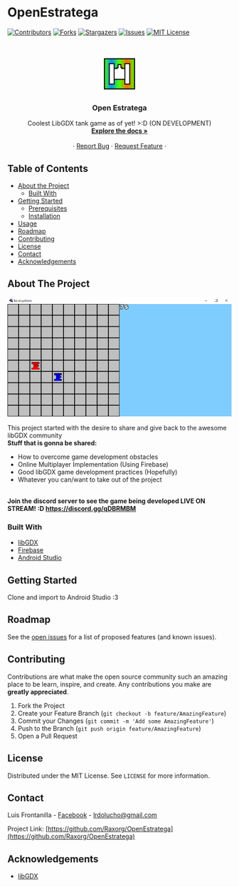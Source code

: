 # OpenEstratega

<!--
*** Thanks for checking out this README Template. If you have a suggestion that would
*** make this better, please fork the repo and create a pull request or simply open
*** an issue with the tag "enhancement".
*** Thanks again! Now go create something AMAZING! :D
***
***
***
*** To avoid retyping too much info. Do a search and replace for the following:
*** github_username, repo_name, twitter_handle, email
-->





<!-- PROJECT SHIELDS -->
<!--
*** I'm using markdown "reference style" links for readability.
*** Reference links are enclosed in brackets [ ] instead of parentheses ( ).
*** See the bottom of this document for the declaration of the reference variables
*** for contributors-url, forks-url, etc. This is an optional, concise syntax you may use.
*** https://www.markdownguide.org/basic-syntax/#reference-style-links
-->
[![Contributors][contributors-shield]][contributors-url]
[![Forks][forks-shield]][forks-url]
[![Stargazers][stars-shield]][stars-url]
[![Issues][issues-shield]][issues-url]
[![MIT License][license-shield]][license-url]



<!-- PROJECT LOGO -->
<br />
<p align="center">
  <a href="https://github.com/github_username/repo_name">
    <img src="android/res/drawable-xxxhdpi/ic_launcher.png" alt="Logo" width="80" height="80">
  </a>

  <h3 align="center">Open Estratega</h3>

  <p align="center">
    Coolest LibGDX tank game as of yet! >:D (ON DEVELOPMENT)
    <br />
    <a href="https://github.com/github_username/repo_name"><strong>Explore the docs »</strong></a>
    <br />
    <br />
    ·
    <a href="https://github.com/Raxorg/OpenEstratega/issues">Report Bug</a>
    ·
    <a href="https://github.com/Raxorg/OpenEstratega/issues">Request Feature</a>
    ·
  </p>
</p>



<!-- TABLE OF CONTENTS -->
## Table of Contents

* [About the Project](#about-the-project)
  * [Built With](#built-with)
* [Getting Started](#getting-started)
  * [Prerequisites](#prerequisites)
  * [Installation](#installation)
* [Usage](#usage)
* [Roadmap](#roadmap)
* [Contributing](#contributing)
* [License](#license)
* [Contact](#contact)
* [Acknowledgements](#acknowledgements)



<!-- ABOUT THE PROJECT -->
## About The Project

[![Product Name Screen Shot][product-screenshot]](https://example.com)

This project started with the desire to share and give back to the awesome libGDX community
<br />**Stuff that is gonna be shared:**

- How to overcome game development obstacles
- Online Multiplayer Implementation (Using Firebase)
- Good libGDX game development practices (Hopefully)
- Whatever you can/want to take out of the project

<br />**Join the discord server to see the game being developed LIVE ON STREAM! :D https://discord.gg/qDBRMBM**

### Built With

* [libGDX](https://libgdx.badlogicgames.com/)
* [Firebase](https://firebase.google.com/)
* [Android Studio](https://developer.android.com/studio)



<!-- GETTING STARTED -->
## Getting Started

Clone and import to Android Studio :3


<!-- ROADMAP -->
## Roadmap

See the [open issues](https://github.com/Raxorg/OpenEstratega/issues) for a list of proposed features (and known issues).



<!-- CONTRIBUTING -->
## Contributing

Contributions are what make the open source community such an amazing place to be learn, inspire, and create. Any contributions you make are **greatly appreciated**.

1. Fork the Project
2. Create your Feature Branch (`git checkout -b feature/AmazingFeature`)
3. Commit your Changes (`git commit -m 'Add some AmazingFeature'`)
4. Push to the Branch (`git push origin feature/AmazingFeature`)
5. Open a Pull Request



<!-- LICENSE -->
## License

Distributed under the MIT License. See `LICENSE` for more information.



<!-- CONTACT -->
## Contact

Luis Frontanilla - [Facebook](https://www.facebook.com/lucho.frontanilla) - lrdolucho@gmail.com

Project Link: [https://github.com/Raxorg/OpenEstratega](https://github.com/Raxorg/OpenEstratega)



<!-- ACKNOWLEDGEMENTS -->
## Acknowledgements

* [libGDX](https://libgdx.badlogicgames.com/)




<!-- MARKDOWN LINKS & IMAGES -->
<!-- https://www.markdownguide.org/basic-syntax/#reference-style-links -->
[contributors-shield]: https://img.shields.io/github/contributors/Raxorg/OpenEstratega.svg?style=flat-square
[contributors-url]: https://github.com/Raxorg/OpenEstratega/graphs/contributors
[forks-shield]: https://img.shields.io/github/forks/Raxorg/OpenEstratega.svg?style=flat-square
[forks-url]: https://github.com/Raxorg/OpenEstratega/network/members
[stars-shield]: https://img.shields.io/github/stars/Raxorg/OpenEstratega.svg?style=flat-square
[stars-url]: https://github.com/Raxorg/OpenEstratega/stargazers
[issues-shield]: https://img.shields.io/github/issues/Raxorg/OpenEstratega.svg?style=flat-square
[issues-url]: https://github.com/Raxorg/OpenEstratega/issues
[license-shield]: https://img.shields.io/github/license/Raxorg/OpenEstratega.svg?style=flat-square
[license-url]: https://github.com/Raxorg/OpenEstratega/blob/master/LICENSE.txt
[product-screenshot]: android/assets/Images/screenshot01.png

